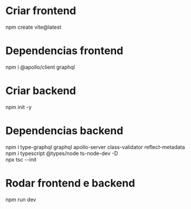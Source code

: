 # Criar frontend

npm create vite@latest

# Dependencias frontend

npm i @apollo/client graphql 
 
# Criar backend

npm init -y

# Dependencias backend

npm i type-graphql graphql apollo-server class-validator reflect-metadata
npm i typescript @types/node ts-node-dev -D  
npx tsc --init

# Rodar frontend e backend

npm run dev
